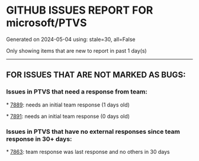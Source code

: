 
# GITHUB ISSUES REPORT FOR microsoft/PTVS


Generated on 2024-05-04 using: stale=30, all=False


Only showing items that are new to report in past 1 day(s)


---

## FOR ISSUES THAT ARE NOT MARKED AS BUGS:


### Issues in PTVS that need a response from team:


\* [7889](https://github.com/microsoft/PTVS/issues/7889 " I got this Error messasge"): needs an initial team response (1 days old)

\* [7891](https://github.com/microsoft/PTVS/issues/7891 "A bug"): needs an initial team response (0 days old)

### Issues in PTVS that have no external responses since team response in 30+ days:


\* [7863](https://github.com/microsoft/PTVS/issues/7863 "Loading is extremely slow when using mixed code debugging"): team response was last response and no others in 30 days
